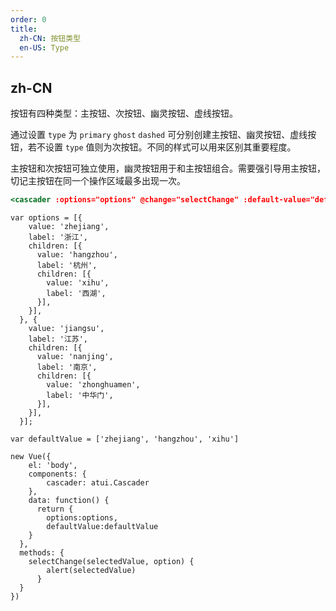 ```yaml
---
order: 0
title:
  zh-CN: 按钮类型
  en-US: Type
---
```


## zh-CN

按钮有四种类型：主按钮、次按钮、幽灵按钮、虚线按钮。

通过设置 `type` 为 `primary` `ghost` `dashed` 可分别创建主按钮、幽灵按钮、虚线按钮，若不设置 `type` 值则为次按钮。不同的样式可以用来区别其重要程度。

主按钮和次按钮可独立使用，幽灵按钮用于和主按钮组合。需要强引导用主按钮，切记主按钮在同一个操作区域最多出现一次。




````jsx
<cascader :options="options" @change="selectChange" :default-value="defaultValue"></cascader>
````

````vue-script
var options = [{
    value: 'zhejiang',
    label: '浙江',
    children: [{
      value: 'hangzhou',
      label: '杭州',
      children: [{
        value: 'xihu',
        label: '西湖',
      }],
    }],
  }, {
    value: 'jiangsu',
    label: '江苏',
    children: [{
      value: 'nanjing',
      label: '南京',
      children: [{
        value: 'zhonghuamen',
        label: '中华门',
      }],
    }],
  }];

var defaultValue = ['zhejiang', 'hangzhou', 'xihu']

new Vue({
    el: 'body',
    components: {
        cascader: atui.Cascader
    },
    data: function() {
      return {
        options:options,
        defaultValue:defaultValue
    }
  },
  methods: {
    selectChange(selectedValue, option) {
        alert(selectedValue)
      }
  }
})
````